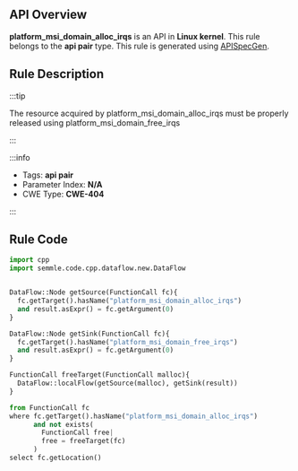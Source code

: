 ---
---


## API Overview
**platform_msi_domain_alloc_irqs** is an API in **Linux kernel**. This rule belongs to the **api pair** type. This rule is generated using [APISpecGen](../../tools/APISpecGen).
## Rule Description

:::tip

The resource acquired by platform_msi_domain_alloc_irqs must be properly released using platform_msi_domain_free_irqs

:::

:::info

- Tags: **api pair**
- Parameter Index: **N/A**
- CWE Type: **CWE-404**

:::

## Rule Code
```python
import cpp
import semmle.code.cpp.dataflow.new.DataFlow


DataFlow::Node getSource(FunctionCall fc){
  fc.getTarget().hasName("platform_msi_domain_alloc_irqs")
  and result.asExpr() = fc.getArgument(0)
}

DataFlow::Node getSink(FunctionCall fc){
  fc.getTarget().hasName("platform_msi_domain_free_irqs")
  and result.asExpr() = fc.getArgument(0)
}

FunctionCall freeTarget(FunctionCall malloc){
  DataFlow::localFlow(getSource(malloc), getSink(result))
}

from FunctionCall fc
where fc.getTarget().hasName("platform_msi_domain_alloc_irqs")
      and not exists(
        FunctionCall free| 
        free = freeTarget(fc)
      )
select fc.getLocation()

    
```